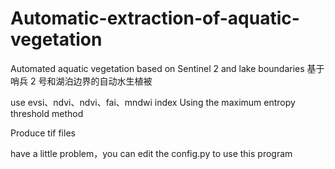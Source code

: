 # Automatic-extraction-of-aquatic-vegetation
Automated aquatic vegetation based on Sentinel 2 and lake boundaries
基于哨兵 2 号和湖泊边界的自动水生植被

use evsi、ndvi、ndvi、fai、mndwi index
Using the maximum entropy threshold method

Produce tif files

have a little problem，you can edit the config.py to use this program
